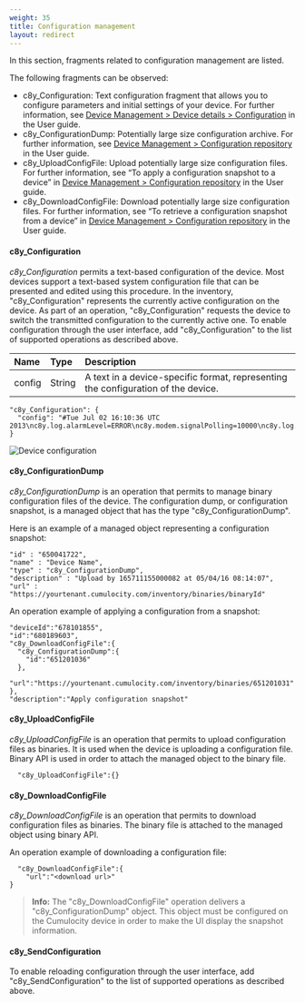 ```yaml
---
weight: 35
title: Configuration management
layout: redirect
---
```


In this section, fragments related to configuration management are listed. 

The following fragments can be observed:

- c8y_Configuration: Text configuration fragment that allows you to configure parameters and initial settings of your device. For further information, see [Device Management > Device details > Configuration](/guides/users-guide/device-management#config) in the User guide.
- c8y_ConfigurationDump: Potentially large size configuration archive. For further information, see [Device Management > Configuration repository](/guides/users-guide/device-management#configuration-repository) in the User guide.
- c8y_UploadConfigFile: Upload potentially large size configuration files. For further information, see “To apply a configuration snapshot to a device” in [Device Management > Configuration repository](/guides/users-guide/device-management#configuration-repository) in the User guide.
- c8y_DownloadConfigFile:  Download potentially large size configuration files. For further information, see “To retrieve a configuration snapshot from a device” in [Device Management > Configuration repository](/guides/users-guide/device-management#configuration-repository) in the User guide.

#### c8y\_Configuration

*c8y\_Configuration* permits a text-based configuration of the device. Most devices support a text-based system configuration file that can be presented and edited using this procedure. In the inventory, "c8y_Configuration" represents the currently active configuration on the device. As part of an operation, "c8y_Configuration" requests the device to switch the transmitted configuration to the currently active one. To enable configuration through the user interface, add "c8y_Configuration" to the list of supported operations as described above.

|Name|Type|Description|
|:---|:---|:----------|
|config|String|A text in a device-specific format, representing the configuration of the device.|

    "c8y_Configuration": {
      "config": "#Tue Jul 02 16:10:36 UTC 2013\nc8y.log.alarmLevel=ERROR\nc8y.modem.signalPolling=10000\nc8y.log.eventLevel=INFO"
    }

![Device configuration](/guides/images/reference-guide/configuration.png)

#### c8y\_ConfigurationDump

*c8y_ConfigurationDump* is an operation that permits to  manage binary configuration files of the device. The configuration dump, or configuration snapshot, is a managed object that has the type "c8y_ConfigurationDump".

Here is an example of a managed object representing a configuration snapshot:

    "id" : "650041722",
    "name" : "Device Name",
    "type" : "c8y_ConfigurationDump",
    "description" : "Upload by 165711155000082 at 05/04/16 08:14:07",
    "url" : "https://yourtenant.cumulocity.com/inventory/binaries/binaryId"

An operation example of applying a configuration from a snapshot:
         
    "deviceId":"678101855",
    "id":"680189603",
    "c8y_DownloadConfigFile":{
      "c8y_ConfigurationDump":{
        "id":"651201036" 
      },
      "url":"https://yourtenant.cumulocity.com/inventory/binaries/651201031"
    },
    "description":"Apply configuration snapshot"

#### c8y\_UploadConfigFile

*c8y_UploadConfigFile* is an operation that permits to upload configuration files as binaries. It is used when the device is uploading a configuration file. Binary API is used in order to attach the managed object to the binary file. 

      "c8y_UploadConfigFile":{}

#### c8y\_DownloadConfigFile

*c8y_DownloadConfigFile* is an operation that permits to download configuration files as binaries. The binary file is attached to the managed object using binary API. 

An operation example of downloading a configuration file:

      "c8y_DownloadConfigFile":{
        "url":"<download url>"
    }

> **Info:** The "c8y_DownloadConfigFile" operation delivers a "c8y_ConfigurationDump" object. This object must be configured on the Cumulocity device in order to make the UI display the snapshot information. 

#### c8y\_SendConfiguration

To enable reloading configuration through the user interface, add "c8y\_SendConfiguration" to the list of supported operations as described above.